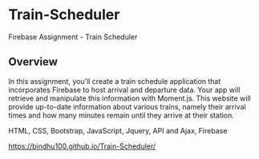 # Train-Scheduler
Firebase Assignment - Train Scheduler 

<h2> Overview</h2>
In this assignment, you'll create a train schedule application that incorporates Firebase to host arrival and departure data. Your app will retrieve and manipulate this information with Moment.js. This website will provide up-to-date information about various trains, namely their arrival times and how many minutes remain until they arrive at their station.


HTML, CSS, Bootstrap, JavaScript, Jquery, API and Ajax, Firebase

https://bindhu100.github.io/Train-Scheduler/
